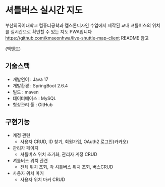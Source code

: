 # 셔틀버스 실시간 지도
부산외국어대학교 컴퓨터공학과 캡스톤디자인 수업에서 제작된 교내 셔틀버스의 위치를 실시간으로 확인할 수 있는 지도 PWA입니다
https://github.com/kmseonhwa/live-shuttle-map-client README 참고

(백엔드)
## 기술스택
* 개발언어 : Java 17
* 개발환경 : SpringBoot 2.6.4
* 빌드 : maven
* 데이터베이스 : MySQL
* 형상관리 툴 : GitHub

## 구현기능
* 계정 관련
  * 사용자 CRUD, ID 찾기, 회원가입, OAuth2 로그인(카카오)
* 관리자 페이지
  * 셔틀버스 위치 초기화, 관리자 계정 CRUD
* 셔틀버스 위치 관련
  * 전체 위치 조회, 각 셔틀버스 위치 조회, 버스CRUD
* 사용자 위치 마커
  * 사용자 위치 마커 CRUD
  
